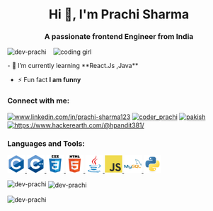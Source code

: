 
<h1 align="center">Hi 👋, I'm Prachi Sharma</h1>
<h3 align="center">A passionate frontend Engineer from India</h3>
<img align="right" width="400" alt="coding girl" src="https://media4.giphy.com/media/v1.Y2lkPTc5MGI3NjExM3J4aTh6bWs5MHc4MWdjOTRsdGY4NWlzenFrYmV2MjkwNThwNml4MyZlcD12MV9pbnRlcm5hbF9naWZfYnlfaWQmY3Q9Zw/BferOKonYOspm28AiB/giphy.gif">
<p align="left"> <img src="https://komarev.com/ghpvc/?username=dev-prachi&label=Profile%20views&color=0e75b6&style=flat" alt="dev-prachi" /> </p>
- 🌱 I’m currently learning **React.Js ,Java**

- ⚡ Fun fact **I am funny**

<h3 align="left">Connect with me:</h3>
<p align="left">
<a href="https://linkedin.com/in/www.linkedin.com/in/prachi-sharma123" target="blank"><img align="center" src="https://raw.githubusercontent.com/rahuldkjain/github-profile-readme-generator/master/src/images/icons/Social/linked-in-alt.svg" alt="www.linkedin.com/in/prachi-sharma123" height="30" width="40" /></a>
<a href="https://www.hackerrank.com/coder_prachi" target="blank"><img align="center" src="https://raw.githubusercontent.com/rahuldkjain/github-profile-readme-generator/master/src/images/icons/Social/hackerrank.svg" alt="coder_prachi" height="30" width="40" /></a>
<a href="https://www.leetcode.com/pakish" target="blank"><img align="center" src="https://raw.githubusercontent.com/rahuldkjain/github-profile-readme-generator/master/src/images/icons/Social/leet-code.svg" alt="pakish" height="30" width="40" /></a>
<a href="https://www.hackerearth.com/https://www.hackerearth.com/@hpandit381/" target="blank"><img align="center" src="https://raw.githubusercontent.com/rahuldkjain/github-profile-readme-generator/master/src/images/icons/Social/hackerearth.svg" alt="https://www.hackerearth.com/@hpandit381/" height="30" width="40" /></a>
</p>

<h3 align="left">Languages and Tools:</h3>
<p align="left"> <a href="https://www.cprogramming.com/" target="_blank" rel="noreferrer"> <img src="https://raw.githubusercontent.com/devicons/devicon/master/icons/c/c-original.svg" alt="c" width="40" height="40"/> </a> <a href="https://www.w3schools.com/cpp/" target="_blank" rel="noreferrer"> <img src="https://raw.githubusercontent.com/devicons/devicon/master/icons/cplusplus/cplusplus-original.svg" alt="cplusplus" width="40" height="40"/> </a> <a href="https://www.w3schools.com/css/" target="_blank" rel="noreferrer"> <img src="https://raw.githubusercontent.com/devicons/devicon/master/icons/css3/css3-original-wordmark.svg" alt="css3" width="40" height="40"/> </a> <a href="https://www.w3.org/html/" target="_blank" rel="noreferrer"> <img src="https://raw.githubusercontent.com/devicons/devicon/master/icons/html5/html5-original-wordmark.svg" alt="html5" width="40" height="40"/> </a> <a href="https://www.java.com" target="_blank" rel="noreferrer"> <img src="https://raw.githubusercontent.com/devicons/devicon/master/icons/java/java-original.svg" alt="java" width="40" height="40"/> </a> <a href="https://developer.mozilla.org/en-US/docs/Web/JavaScript" target="_blank" rel="noreferrer"> <img src="https://raw.githubusercontent.com/devicons/devicon/master/icons/javascript/javascript-original.svg" alt="javascript" width="40" height="40"/> </a> <a href="https://www.mysql.com/" target="_blank" rel="noreferrer"> <img src="https://raw.githubusercontent.com/devicons/devicon/master/icons/mysql/mysql-original-wordmark.svg" alt="mysql" width="40" height="40"/> </a> <a href="https://www.python.org" target="_blank" rel="noreferrer"> <img src="https://raw.githubusercontent.com/devicons/devicon/master/icons/python/python-original.svg" alt="python" width="40" height="40"/> </a> </p>

<p><img align="left" src="https://github-readme-stats.vercel.app/api/top-langs?username=dev-prachi&show_icons=true&locale=en&layout=compact" alt="dev-prachi" /></p>

<p>&nbsp;<img align="center" src="https://github-readme-stats.vercel.app/api?username=dev-prachi&show_icons=true&locale=en" alt="dev-prachi" /></p>

<p><img align="center" src="https://github-readme-streak-stats.herokuapp.com/?user=dev-prachi&" alt="dev-prachi" /></p>
